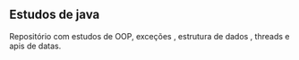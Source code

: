 ## Estudos de java

Repositório com estudos de OOP, exceções , estrutura de dados , threads e apis de datas.

